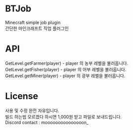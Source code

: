 # BTJob
Minecraft simple job plugin <br>
간단한 마인크래프트 직업 플러그인

# API
GetLevel.getFarmer(player) - player 의 농부 레벨을 불러옵니다. <br>
GetLevel.getFisher(player) - player 의 어부 레벨을 불러옵니다. <br>
GetLevel.getMiner(player) - player 의 광부 레벨을 불러옵니다.

# License
사용 및 수정 완전 자유입니다. <br>
빌드 하는법 모르겠다 하시면 1,000원 받고 파일로 보내드립니다. <br>
Discord contact : mooooooooooooooon_
